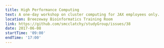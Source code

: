 ```yaml
---
title: High Performance Computing
text: A one-day workshop on cluster computing for JAX employees only.
location: Breezeway Bioinformatics Training Room
link: https://github.com/smcclatchy/studyGroup/issues/38
date: 2017-06-08
startTime: '09:00'
endTime: '17:00'
---
```

